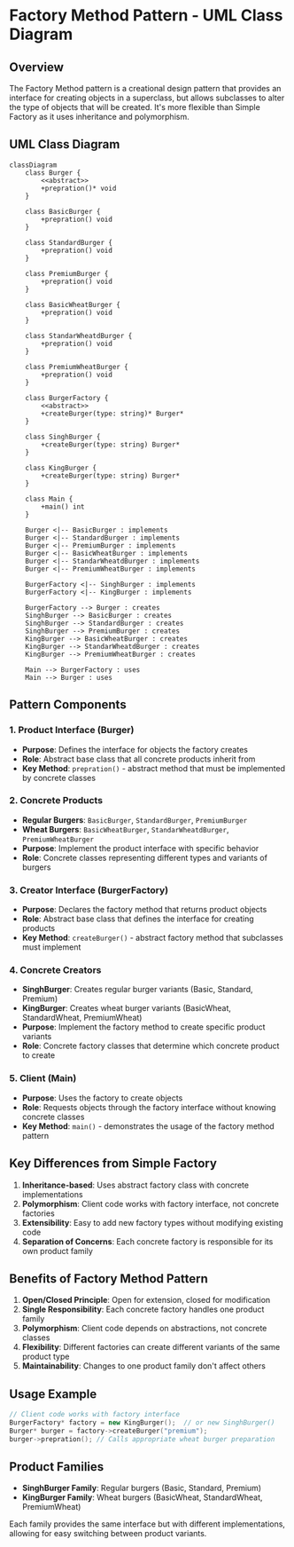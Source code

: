 # Factory Method Pattern - UML Class Diagram

## Overview
The Factory Method pattern is a creational design pattern that provides an interface for creating objects in a superclass, but allows subclasses to alter the type of objects that will be created. It's more flexible than Simple Factory as it uses inheritance and polymorphism.

## UML Class Diagram

```mermaid
classDiagram
    class Burger {
        <<abstract>>
        +prepration()* void
    }
    
    class BasicBurger {
        +prepration() void
    }
    
    class StandardBurger {
        +prepration() void
    }
    
    class PremiumBurger {
        +prepration() void
    }
    
    class BasicWheatBurger {
        +prepration() void
    }
    
    class StandarWheatdBurger {
        +prepration() void
    }
    
    class PremiumWheatBurger {
        +prepration() void
    }
    
    class BurgerFactory {
        <<abstract>>
        +createBurger(type: string)* Burger*
    }
    
    class SinghBurger {
        +createBurger(type: string) Burger*
    }
    
    class KingBurger {
        +createBurger(type: string) Burger*
    }
    
    class Main {
        +main() int
    }
    
    Burger <|-- BasicBurger : implements
    Burger <|-- StandardBurger : implements
    Burger <|-- PremiumBurger : implements
    Burger <|-- BasicWheatBurger : implements
    Burger <|-- StandarWheatdBurger : implements
    Burger <|-- PremiumWheatBurger : implements
    
    BurgerFactory <|-- SinghBurger : implements
    BurgerFactory <|-- KingBurger : implements
    
    BurgerFactory --> Burger : creates
    SinghBurger --> BasicBurger : creates
    SinghBurger --> StandardBurger : creates
    SinghBurger --> PremiumBurger : creates
    KingBurger --> BasicWheatBurger : creates
    KingBurger --> StandarWheatdBurger : creates
    KingBurger --> PremiumWheatBurger : creates
    
    Main --> BurgerFactory : uses
    Main --> Burger : uses
```

## Pattern Components

### 1. Product Interface (Burger)
- **Purpose**: Defines the interface for objects the factory creates
- **Role**: Abstract base class that all concrete products inherit from
- **Key Method**: `prepration()` - abstract method that must be implemented by concrete classes

### 2. Concrete Products
- **Regular Burgers**: `BasicBurger`, `StandardBurger`, `PremiumBurger`
- **Wheat Burgers**: `BasicWheatBurger`, `StandarWheatdBurger`, `PremiumWheatBurger`
- **Purpose**: Implement the product interface with specific behavior
- **Role**: Concrete classes representing different types and variants of burgers

### 3. Creator Interface (BurgerFactory)
- **Purpose**: Declares the factory method that returns product objects
- **Role**: Abstract base class that defines the interface for creating products
- **Key Method**: `createBurger()` - abstract factory method that subclasses must implement

### 4. Concrete Creators
- **SinghBurger**: Creates regular burger variants (Basic, Standard, Premium)
- **KingBurger**: Creates wheat burger variants (BasicWheat, StandardWheat, PremiumWheat)
- **Purpose**: Implement the factory method to create specific product variants
- **Role**: Concrete factory classes that determine which concrete product to create

### 5. Client (Main)
- **Purpose**: Uses the factory to create objects
- **Role**: Requests objects through the factory interface without knowing concrete classes
- **Key Method**: `main()` - demonstrates the usage of the factory method pattern

## Key Differences from Simple Factory

1. **Inheritance-based**: Uses abstract factory class with concrete implementations
2. **Polymorphism**: Client code works with factory interface, not concrete factories
3. **Extensibility**: Easy to add new factory types without modifying existing code
4. **Separation of Concerns**: Each concrete factory is responsible for its own product family

## Benefits of Factory Method Pattern

1. **Open/Closed Principle**: Open for extension, closed for modification
2. **Single Responsibility**: Each concrete factory handles one product family
3. **Polymorphism**: Client code depends on abstractions, not concrete classes
4. **Flexibility**: Different factories can create different variants of the same product type
5. **Maintainability**: Changes to one product family don't affect others

## Usage Example

```cpp
// Client code works with factory interface
BurgerFactory* factory = new KingBurger();  // or new SinghBurger()
Burger* burger = factory->createBurger("premium");
burger->prepration(); // Calls appropriate wheat burger preparation
```

## Product Families

- **SinghBurger Family**: Regular burgers (Basic, Standard, Premium)
- **KingBurger Family**: Wheat burgers (BasicWheat, StandardWheat, PremiumWheat)

Each family provides the same interface but with different implementations, allowing for easy switching between product variants.
